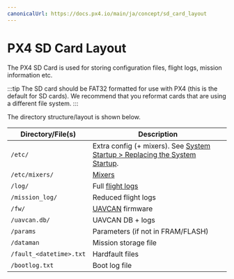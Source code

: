 ```yaml
---
canonicalUrl: https://docs.px4.io/main/ja/concept/sd_card_layout
---
```


# PX4 SD Card Layout

The PX4 SD Card is used for storing configuration files, flight logs, mission information etc.

:::tip
The SD card should be FAT32 formatted for use with PX4 (this is the default for SD cards). We recommend that you reformat cards that are using a different file system.
:::

The directory structure/layout is shown below.

| Directory/File(s)             | Description                                                                                                                              |
| ----------------------------- | ---------------------------------------------------------------------------------------------------------------------------------------- |
| `/etc/`                       | Extra config (+ mixers). See [System Startup > Replacing the System Startup](../concept/system_startup.md#replacing-the-system-startup). |
| `/etc/mixers/`                | [Mixers](../concept/mixing.md)                                                                                                           |
| `/log/`                       | Full [flight logs](../dev_log/logging.md)                                                                                                |
| `/mission_log/`               | Reduced flight logs                                                                                                                      |
| `/fw/`                        | [UAVCAN](../uavcan/README.md) firmware                                                                                                   |
| `/uavcan.db/`                 | UAVCAN DB + logs                                                                                                                         |
| `/params`                     | Parameters (if not in FRAM/FLASH)                                                                                                        |
| `/dataman`                    | Mission storage file                                                                                                                     |
| `/fault_<datetime>.txt` | Hardfault files                                                                                                                          |
| `/bootlog.txt`                | Boot log file                                                                                                                            |
